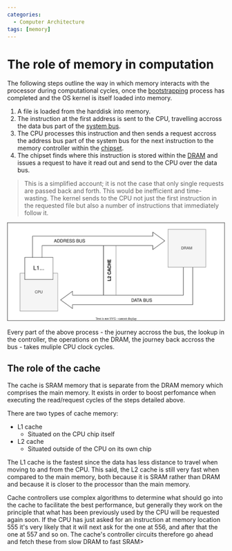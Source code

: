 ```yaml
---
categories:
  - Computer Architecture
tags: [memory]
---
```


# The role of memory in computation

The following steps outline the way in which memory interacts with the processor during computational cycles, once the [bootstrapping](/Operating_Systems/Boot_process.md) process has completed and the OS kernel is itself loaded into memory. 

1. A file is loaded from the harddisk into memory.
2. The instruction at the first address is sent to the CPU, travelling accross the data bus part of the [system bus](/Hardware/Bus.md#system-bus).
3. The CPU processes this instruction and then sends a request accross the address bus part of the system bus for the next instruction to the memory controller within the [chipset](/Hardware/Chipset_and_controllers.md).
4. The chipset finds where this instruction is stored within the [DRAM](/Hardware/Memory/RAM_types.md#dram) and issues a request to have it read out and send to the CPU over the data bus. 

> This is a simplified account; it is not the case that only single requests are passed back and forth. This would be inefficient and time-wasting. The kernel sends to the CPU not just the first instruction in the requested file but also a number of instructions that immediately follow it. 

![](/img/memory-flow.svg)

Every part of the above process - the journey accross the bus, the lookup in the controller, the operations on the DRAM, the journey back accross the bus - takes muliple CPU clock cycles. 

## The role of the cache

The cache is SRAM memory that is separate from the DRAM memory which comprises the main memory. It exists in order to boost perfomance when executing the read/request cycles of the steps detailed above. 

There are two types of cache memory: 

* L1 cache
  * Situated on the CPU chip itself
* L2 cache
  * Situated outside of the CPU on its own chip

The L1 cache is the fastest since the data has less distance to travel when moving to and from the CPU. This said, the L2 cache is still very fast when compared to the main memory, both because it is SRAM rather than DRAM and because it is closer to the processor than the main memory.

Cache controllers use complex algorithms to determine what should go into the cache to facilitate the best performance, but generally they work on the principle that what has been previously used by the CPU will be requested again soon. If the CPU has just asked for an instruction at memory location 555 it's very likely that it will next ask for the one at 556, and after that the one at 557 and so on. The cache's controller circuits therefore go ahead and fetch these from slow DRAM to fast SRAM>